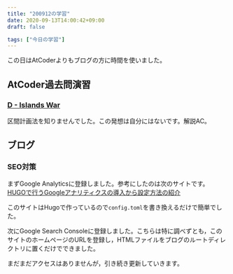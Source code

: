 ```yaml
---
title: "200912の学習"
date: 2020-09-13T14:00:42+09:00
draft: false

tags: ["今日の学習"]
---
```

この日はAtCoderよりもブログの方に時間を使いました。

## AtCoder過去問演習

### [D - Islands War](https://atcoder.jp/contests/abc103/tasks/abc103_d)

区間計画法を知りませんでした。この発想は自分にはないです。解説AC。

## ブログ

### SEO対策

まずGoogle Analyticsに登録しました。参考にしたのは次のサイトです。
[HUGOで行うGoogleアナリティクスの導入から設定方法の紹介](https://itsys-tech.com/list/hugo/002/)

このサイトはHugoで作っているので`config.toml`を書き換えるだけで簡単でした。

次にGoogle Search Consoleに登録しました。こちらは特に調べずとも，このサイトのホームページのURLを登録し，HTMLファイルをブログのルートディレクトリに置くだけでできました。

まだまだアクセスはありませんが，引き続き更新していきます。